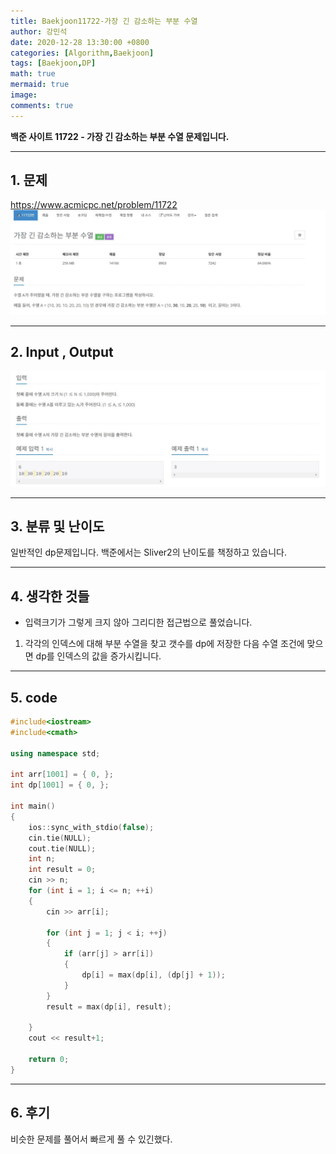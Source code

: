 ```yaml
---
title: Baekjoon11722-가장 긴 감소하는 부분 수열
author: 강민석
date: 2020-12-28 13:30:00 +0800
categories: [Algorithm,Baekjoon]
tags: [Baekjoon,DP]
math: true
mermaid: true
image: 
comments: true
---
```


**백준 사이트 11722 - 가장 긴 감소하는 부분 수열 문제입니다.**

-----  

## 1. 문제
<https://www.acmicpc.net/problem/11722>
![](/assets/img/sample/Baekjoon/11722/Problem.JPG)

-----  

## 2. Input , Output
![](/assets/img/sample/Baekjoon/11722/input.JPG)

-----  

## 3. 분류 및 난이도

일반적인 dp문제입니다.
백준에서는 Sliver2의 난이도를 책정하고 있습니다.

-----  

## 4. 생각한 것들

- 입력크기가 그렇게 크지 않아 그리디한 접근법으로 풀었습니다.
1. 각각의 인덱스에 대해 부분 수열을 찾고 갯수를 dp에 저장한 다음 수열 조건에 맞으면 dp를 인덱스의 값을 증가시킵니다.

-----  

## 5. code

```c++
#include<iostream>
#include<cmath>

using namespace std;

int arr[1001] = { 0, };
int dp[1001] = { 0, };

int main()
{
	ios::sync_with_stdio(false);
	cin.tie(NULL);
	cout.tie(NULL);
	int n;
	int result = 0;
	cin >> n;
	for (int i = 1; i <= n; ++i)
	{
		cin >> arr[i];
		
		for (int j = 1; j < i; ++j)
		{
			if (arr[j] > arr[i])
			{
				dp[i] = max(dp[i], (dp[j] + 1));
			}
		}
		result = max(dp[i], result);
		
	}
	cout << result+1;
	
	return 0;
}
```

-----

## 6. 후기
비슷한 문제를 풀어서 빠르게 풀 수 있긴했다.
